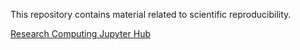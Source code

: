 
This repository contains material related to scientific reproducibility.

[Research Computing Jupyter Hub](http://jhub.rc.ufl.edu)
